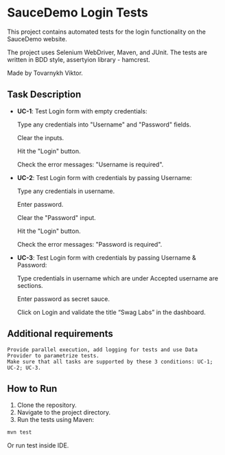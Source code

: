 # SauceDemo Login Tests

This project contains automated tests for the login functionality on the SauceDemo website.

The project uses Selenium WebDriver, Maven, and JUnit. 
The tests are written in BDD style, assertyion library - hamcrest.

Made by Tovarnykh Viktor.

## Task Description

- **UC-1**: Test Login form with empty credentials:

	Type any credentials into "Username" and "Password" fields.

	Clear the inputs.

	Hit the "Login" button.

	Check the error messages: "Username is required".

- **UC-2**: Test Login form with credentials by passing Username:

	Type any credentials in username.

	Enter password.

	Clear the "Password" input.

	Hit the "Login" button.

	Check the error messages: "Password is required".

- **UC-3**: Test Login form with credentials by passing Username & Password:

	Type credentials in username which are under Accepted username are sections.

	Enter password as secret sauce.

	Click on Login and validate the title “Swag Labs” in the dashboard.

## Additional requirements

	Provide parallel execution, add logging for tests and use Data Provider to parametrize tests. 
	Make sure that all tasks are supported by these 3 conditions: UC-1; UC-2; UC-3.

## How to Run

1. Clone the repository.
2. Navigate to the project directory.
3. Run the tests using Maven:

```bash
mvn test
```
Or run test inside IDE.
